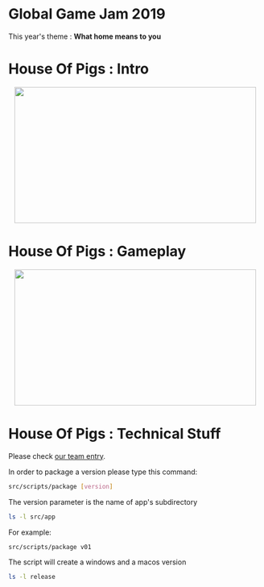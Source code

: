 # Global Game Jam 2019

This year's theme : **What home means to you**

# House Of Pigs : Intro

<p align="center">
  <img width="480" height="270" src="https://github.com/kdridi/GGJ2019/blob/master/press/hop01.gif">
</p>

# House Of Pigs : Gameplay

<p align="center">
  <img width="480" height="270" src="https://github.com/kdridi/GGJ2019/blob/master/press/hop02.gif">
</p>

# House Of Pigs : Technical Stuff

Please check [our team entry](https://globalgamejam.org/2019/games/house-pigs).

In order to package a version please type this command:

```bash
src/scripts/package [version]
```

The version parameter is the name of app's subdirectory

```bash
ls -l src/app
```

For example:

```bash
src/scripts/package v01
```

The script will create a windows and a macos version

```bash
ls -l release
```